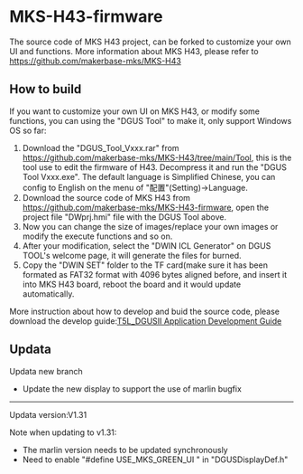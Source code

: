 # MKS-H43-firmware
The source code of MKS H43 project, can be forked to customize your own UI and functions. More information about MKS H43, please refer to https://github.com/makerbase-mks/MKS-H43

## How to build
If you want to customize your own UI on MKS H43, or modify some functions, you can using the "DGUS Tool" to make it, only support Windows OS so far:
1. Download the "DGUS_Tool_Vxxx.rar" from https://github.com/makerbase-mks/MKS-H43/tree/main/Tool, this is the tool use to edit the firmware of H43. Decompress it and run the "DGUS Tool Vxxx.exe". The default language is Simplified Chinese, you can config to English on the menu of "配置"(Setting)->Language.
2. Download the source code of MKS H43 from https://github.com/makerbase-mks/MKS-H43-firmware, open the project file "DWprj.hmi" file with the DGUS Tool above.
3. Now you can change the size of images/replace your own images or modify the execute functions and so on. 
4. After your modification, select the "DWIN ICL Generator" on DGUS TOOL's welcome page, it will generate the files for burned.
5. Copy the "DWIN SET" folder to the TF card(make sure it has been formated as FAT32 format with 4096 bytes aligned before, and insert it into MKS H43 board, reboot the board and it would update automatically.

More instruction about how to develop and buid the source code, please download the develop guide:[T5L_DGUSII Application Development Guide](https://github.com/makerbase-mks/MKS-H43/blob/main/Tool/T5L_DGUSII%20Application%20Development%20Guide20200902.pdf)

## Updata

Updata new branch

- Update the new display to support the use of marlin bugfix

---------------------------------------------------------------------------------------------------------------------------

Updata version:V1.31

Note when updating to v1.31:

- The marlin version needs to be updated synchronously
- Need to enable "\#define USE_MKS_GREEN_UI " in "DGUSDisplayDef.h"